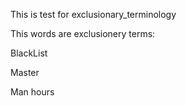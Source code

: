 This is test for exclusionary_terminology

This words are exclusionery terms:

BlackList




Master






Man hours


